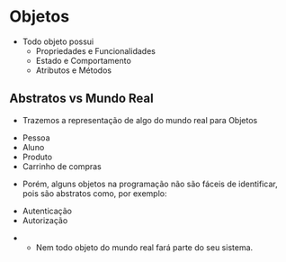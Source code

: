 # Objetos

* Todo objeto possui
    - Propriedades e Funcionalidades
    - Estado e Comportamento
    - Atributos e Métodos

## Abstratos vs Mundo Real

* Trazemos a representação de algo do mundo real para Objetos
- Pessoa
- Aluno
- Produto
- Carrinho de compras

* Porém, alguns objetos na programação não são fáceis de identificar, pois são abstratos como, por exemplo:
- Autenticação
- Autorização

* - Nem todo objeto do mundo real fará parte do seu sistema.
